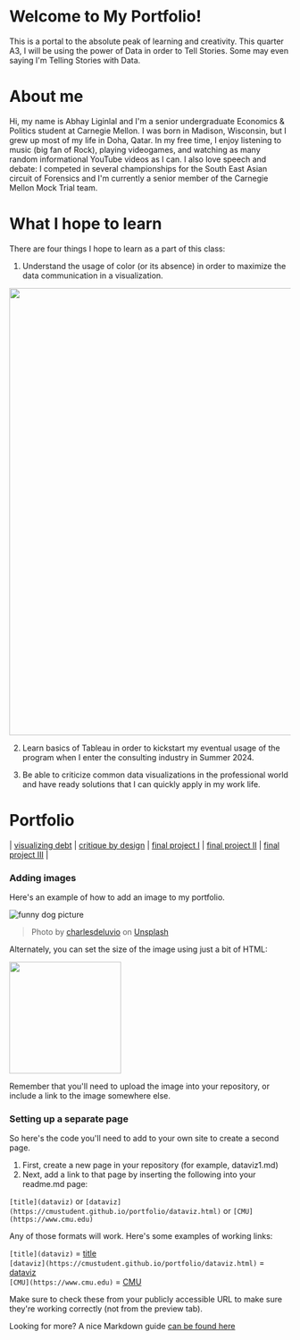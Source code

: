 # Welcome to My Portfolio!

This is a portal to the absolute peak of learning and creativity. This quarter A3, I will be using the power of Data in order to Tell Stories. Some may even saying I'm Telling Stories with Data.

# About me
Hi, my name is Abhay Liginlal and I'm a senior undergraduate Economics & Politics student at Carnegie Mellon. I was born in Madison, Wisconsin, but I grew up most of my life in Doha, Qatar. In my free time, I enjoy listening to music (big fan of Rock), playing videogames, and watching as many random informational YouTube videos as I can. I also love speech and debate: I competed in several championships for the South East Asian circuit of Forensics and I'm currently a senior member of the Carnegie Mellon Mock Trial team.

# What I hope to learn
There are four things I hope to learn as a part of this class:

1. Understand the usage of color (or its absence) in order to maximize the data communication in a visualization.

<img src="https://github.com/abhaygl/my-portfolio/assets/153397962/378286c0-65da-4fa2-900e-893c38f397bf" width="800"/>

2. Learn basics of Tableau in order to kickstart my eventual usage of the program when I enter the consulting industry in Summer 2024.

4. Be able to criticize common data visualizations in the professional world and have ready solutions that I can quickly apply in my work life.

# Portfolio

| [visualizing debt](visualizing-government-debt) | [critique by design](critique-by-design) | [final project I](final-project-part-one) | [final project II](final-project-part-two) | [final project III](final-project-part-three) |

### Adding images

Here's an example of how to add an image to my portfolio.  

![funny dog picture](funny-dog-unsplash.jpg)
> Photo by <a href="https://unsplash.com/pt-br/@charlesdeluvio?utm_source=unsplash&utm_medium=referral&utm_content=creditCopyText">charlesdeluvio</a> on <a href="https://unsplash.com/photos/K4mSJ7kc0As?utm_source=unsplash&utm_medium=referral&utm_content=creditCopyText">Unsplash</a>
  

Alternately, you can set the size of the image using just a bit of HTML: 

<img src="funny-dog-unsplash.jpg" width="200"/>

Remember that you'll need to upload the image into your repository, or include a link to the image somewhere else.  

### Setting up a separate page

So here's the code you'll need to add to your own site to create a second page. 

1. First, create a new page in your repository (for example, dataviz1.md)
2. Next, add a link to that page by inserting the following into your readme.md page:

`[title](dataviz)` or `[dataviz](https://cmustudent.github.io/portfolio/dataviz.html)` or `[CMU](https://www.cmu.edu)`

Any of those formats will work. Here's some examples of working links: 

`[title](dataviz)` = [title](dataviz)  
`[dataviz](https://cmustudent.github.io/portfolio/dataviz.html)` = [dataviz](https://cmustudent.github.io/portfolio/dataviz.html)  
`[CMU](https://www.cmu.edu)` = [CMU](https://www.cmu.edu)   

Make sure to check these from your publicly accessible URL to make sure they're working correctly (not from the preview tab). 

Looking for more?  A nice Markdown guide [can be found here](https://www.markdownguide.org/cheat-sheet/)
